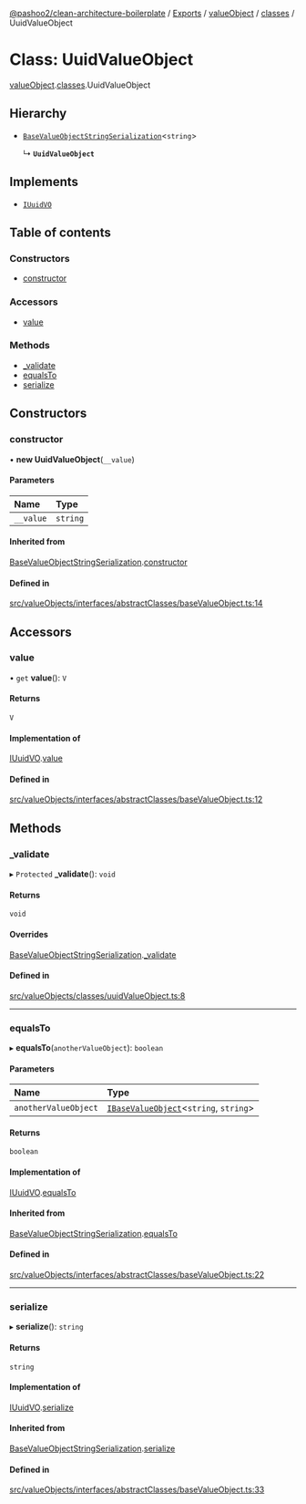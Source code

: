 [@pashoo2/clean-architecture-boilerplate](../README.md) / [Exports](../modules.md) / [valueObject](../modules/valueobject.md) / [classes](../modules/valueobject.classes.md) / UuidValueObject

# Class: UuidValueObject

[valueObject](../modules/valueobject.md).[classes](../modules/valueobject.classes.md).UuidValueObject

## Hierarchy

- [`BaseValueObjectStringSerialization`](valueobject.interfaces.abstractclasses.basevalueobjectstringserialization.md)<`string`\>

  ↳ **`UuidValueObject`**

## Implements

- [`IUuidVO`](../interfaces/valueobject.interfaces.iuuidvo.md)

## Table of contents

### Constructors

- [constructor](valueobject.classes.uuidvalueobject.md#constructor)

### Accessors

- [value](valueobject.classes.uuidvalueobject.md#value)

### Methods

- [\_validate](valueobject.classes.uuidvalueobject.md#_validate)
- [equalsTo](valueobject.classes.uuidvalueobject.md#equalsto)
- [serialize](valueobject.classes.uuidvalueobject.md#serialize)

## Constructors

### constructor

• **new UuidValueObject**(`__value`)

#### Parameters

| Name | Type |
| :------ | :------ |
| `__value` | `string` |

#### Inherited from

[BaseValueObjectStringSerialization](valueobject.interfaces.abstractclasses.basevalueobjectstringserialization.md).[constructor](valueobject.interfaces.abstractclasses.basevalueobjectstringserialization.md#constructor)

#### Defined in

[src/valueObjects/interfaces/abstractClasses/baseValueObject.ts:14](https://github.com/pashoo2/clean-architecture-boilerplate/blob/88f8e3d/src/valueObjects/interfaces/abstractClasses/baseValueObject.ts#L14)

## Accessors

### value

• `get` **value**(): `V`

#### Returns

`V`

#### Implementation of

[IUuidVO](../interfaces/valueobject.interfaces.iuuidvo.md).[value](../interfaces/valueobject.interfaces.iuuidvo.md#value)

#### Defined in

[src/valueObjects/interfaces/abstractClasses/baseValueObject.ts:12](https://github.com/pashoo2/clean-architecture-boilerplate/blob/88f8e3d/src/valueObjects/interfaces/abstractClasses/baseValueObject.ts#L12)

## Methods

### \_validate

▸ `Protected` **_validate**(): `void`

#### Returns

`void`

#### Overrides

[BaseValueObjectStringSerialization](valueobject.interfaces.abstractclasses.basevalueobjectstringserialization.md).[_validate](valueobject.interfaces.abstractclasses.basevalueobjectstringserialization.md#_validate)

#### Defined in

[src/valueObjects/classes/uuidValueObject.ts:8](https://github.com/pashoo2/clean-architecture-boilerplate/blob/88f8e3d/src/valueObjects/classes/uuidValueObject.ts#L8)

___

### equalsTo

▸ **equalsTo**(`anotherValueObject`): `boolean`

#### Parameters

| Name | Type |
| :------ | :------ |
| `anotherValueObject` | [`IBaseValueObject`](../interfaces/valueobject.interfaces.ibasevalueobject.md)<`string`, `string`\> |

#### Returns

`boolean`

#### Implementation of

[IUuidVO](../interfaces/valueobject.interfaces.iuuidvo.md).[equalsTo](../interfaces/valueobject.interfaces.iuuidvo.md#equalsto)

#### Inherited from

[BaseValueObjectStringSerialization](valueobject.interfaces.abstractclasses.basevalueobjectstringserialization.md).[equalsTo](valueobject.interfaces.abstractclasses.basevalueobjectstringserialization.md#equalsto)

#### Defined in

[src/valueObjects/interfaces/abstractClasses/baseValueObject.ts:22](https://github.com/pashoo2/clean-architecture-boilerplate/blob/88f8e3d/src/valueObjects/interfaces/abstractClasses/baseValueObject.ts#L22)

___

### serialize

▸ **serialize**(): `string`

#### Returns

`string`

#### Implementation of

[IUuidVO](../interfaces/valueobject.interfaces.iuuidvo.md).[serialize](../interfaces/valueobject.interfaces.iuuidvo.md#serialize)

#### Inherited from

[BaseValueObjectStringSerialization](valueobject.interfaces.abstractclasses.basevalueobjectstringserialization.md).[serialize](valueobject.interfaces.abstractclasses.basevalueobjectstringserialization.md#serialize)

#### Defined in

[src/valueObjects/interfaces/abstractClasses/baseValueObject.ts:33](https://github.com/pashoo2/clean-architecture-boilerplate/blob/88f8e3d/src/valueObjects/interfaces/abstractClasses/baseValueObject.ts#L33)
